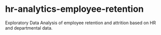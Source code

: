 # hr-analytics-employee-retention
Exploratory Data Analysis of employee retention and attrition based on HR and departmental data.
